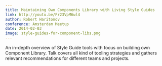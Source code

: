 ```yaml
---
title: Maintaining Own Components Library with Living Style Guides
link: http://youtu.be/Fr23VpM6wl4
author: Robert Haritonov
conference: Amsterdam Meetup
date: 2014-02-03
image: style-guides-for-component-libs.png
---
```


An in-depth overview of Style Guide tools with focus on building own Component Library. Talk covers all kind of tooling strategies and gathers relevant recommendations for different teams and projects.
